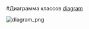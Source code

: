 #Диаграмма классов
[diagram](http://www.plantuml.com/plantuml/svg/pJpRSjiuik_y2jRiYpAELRllgLGn4ctfZ6uZql5cfwPKj0ZBN5EaXgJak3pvcFsZyqcd6pS282XHZhDpNcooqMWq6dr30rGMRKcvYzR4tKP9rlztT8ZwwtpRVto8oYZRzE_pWgoZikf7woev95L2IlV5MQTHMRg3f7fU9Ej7KdYiyTdzy66U3LA0JPAo8XafFdvqAN2IPnkpuSK9gYB9DcxeNJlknKjPHLMo_iQ1Wt7uPRKO3txnboj4M9BrypebnUU4FBc5ykAubwBDYwDTHGhPpDyT7FG3e_lHNGEZ281-OPwdTr7XLkm_GCRRQ4C-xQigpzpxwEvJbJdktmvv4hjvDYX8L97UftqMfyGjemE9nnamdQr90AoJTz2VeZuaCK7Eofu4bG_vamHT288ea1wTq071Ty06YJ9ecU-g9C_ASKMs0Kd9kY9nRqgoFGBS1FuWONrMb3biHt0zS1J72EnngUBaPHk8A2fqTEHpy93d9S7L7IPHcczwEczC39n3P8fovcxXZuuerrnEyHlNd607_nu2u9baYkvCydM4L0TH2iknVgGwubuQYa6rvPAlqVhXaJsXF7ZtQPJ18XRkrilY0YPbm1NCHP4VOAq0rOGeI5UW-ddnNEDm0A34-VuEL64xs1S5oQe9D5Vxc5XQG1IiQP6NYSQaOEfiBRlR9sdiWPPNKrAMG6IMN-yK_Ng8aCACF0c-U-B1JVb3lIAtCEZ32KF6jGYZkqdqdEyhjn9F0CNrNT3fxEXaj9KAoTUAAW3gdleEQhaZHLJj2wA2OrAkYuIgbmhU5J1B0_KfoMBr_M6_JM9pb6IBWjlk3EikdxCrDMyDkfO-ZRLvMR9bCel4qpB7PHZ0gb8rqJ62TPGYYqbMkOFHV1xuAtHai2Q373fyhTmr-t_MWWlKeCftnnm81UztCNe2PEyU77iFh8baCNWv1ByNA-q-WMh278nketnVN76Vtvj6km-Yj-puqNq0dFHPO1a4Xj7pgVvFX3ng_SNqXFOjIRbFgnxAi21_x4bP3V8OM6S0R6FlE4S0mR0HQl8t9-iSpLXWK6BPlgpoBOyNgEXUKKJFceV5sOMWJ3nsr0XoOiX8IIgdrhq3Y6D-VmiJdXVOrw6wHjkI0-yt1erGkuIgMLmWS9IdwAI4gjGWklJNHRxVWU7XQZ8P7G0QFk-8eYcVm5ACVfpg0_t7EkwuSyAE-BuX5GQFGRxFC4QyGi1zKgsba4TWdDa6t7wUfiAlg0uUXnoDX_ug72tzO3IV3BabbRGBYOS9imi0Yp23vWIDvUUaJExGzCIC0zwdrveui3d7N_b_Y8kyA_19Ul8jW93OO_h5fY4q5psUeZ63VBk5uC0Rhufe0o6n-krtzvu_be8vq94kTYQ4MRvJEdQmBwqVNqQnXEw5O4miRazVU3598wKobodyil1N8zyR-ajRopZqfsQ6iXN92GyOVIF2k5lnL2CqqaQCmjccHhnGLxV_OuobROY3V6ordazHcQnL4xBQbGRypFanrgNM-AGKESI8HCYVkO3d6odEPCKSGUqInRJPAFMyNnew8jWMxKhqfOiktXGr5k3Uu24g0dJoODOk1aPcQM88RxUxgPAqV54s22rg3vxW0CbGc7D8RxuZ6N-6BX1KTf2m4emWzE7T6IH7DEJz0CB3AAdfqXSREMbWGdoteA7319OHrnpIt617mDF9qCx-ltTv5bfYgtoBoKObATE3VPPy3NFnsal1pXWCufQDXmKCd-oIYYO_L6DvsbV1iv9diF_TAA0g9x6biz27GPuN44J0i2551OyBbXp1f7XsocUODlBmLERVxWK7WRc9VBsdEbW9D8YzqxiAWdfV2JN75KQ-fYoJCEyfCucoNCooi-tAe5AdCDRu0sBvswau0IX7TjTQMv_b_6BtagflWAgbKIxtBm1lPbFb46QkjIZv8NqejQW7cLNtEDabgLPoLY4pjdcY8b33Hu_DUPpTWox0j1B-yDwj8mgc8R1W23mofj1Y9OYhwzJ2akYbvWoTkfsXJc97g6YJKC__xuObn7Ez2CG65rdcpcWx0n7mD7ABDOtnaEPgqlYszREoRxTivIVAL6N2OnO9xaLjuAzpCtpYq1kdhdMa0DwEgg4cY5Gq6ZO7KRT57z_HRQoK74qhnPlUimOh-6lvICULrGWwJrwYmELCnDRLJUe5RSogVKxcZ2ppmRaScKdtULYvvShmuhJFaQbieuD5ixIkRVhM9CbzSblzJ8wZIm5iI9cpePeoWz3KpKv8bl9gQdpuPksfKOt3o9vbBBaHjS1IL9BhfYj8bqYiLve5BRriTN5K1AWGI__N6py8L-DPw2y_UnEZ-SeBGhtvqYnMrlL10G6awppVfCJR9R29mJtNrW0eT9Qiqb6JuG05fMvpkbVuk5MkcTXgCusJiW7BXNGXcUHXx8x-Qs80xM0FYMKM0ovDsnGSAGdWS0FjxMpbZVNirG1M1nAiIy2PeMsRnoJLJotGAcX-cyHrfCXOe125SjoRqI8lsrxjzcd4IvB1S-cMpsNjQgkSFL11KhgubujxBTwu1WtO8EeMS257OhWm5a3Xd-8s1cc-Zqibo872jN1JZ-MbQK_DG9Aw18V6yi9PY47XBh04HSkpTJ2gowyKhQwqNbYJjxeZtNm8ucGZyc0w1GKhov_gjm9Mj1R9a6aePGfUyNzF3vCBpfmgo17daC9q7g5LRBbqEcmRfH0PaetwoWHlTifeVKW5BO5_LVpAacWB8FPwj7o4PNTU8fSwYEevvFa7A_9ZlHeY3YRVQ-O_S6gDvVpefhJISa79ycZOq3usrw7acnyaKAWO1H5vbQ9jAFJt_1Jfo8n7MjcOwzobqBdBASYCchAzjYhrwXBtlgBopqUBgn0hwfUu55oLBd4Dk29TidMhbKvNB3eopbwiccLuGsKe3nks3pUaEaHU60ovKHLaoGUIwi7vqZMhNOB8e9ADCmEzR1ZefMwWAlfgI-MXGQAlDQGaqIeb1vBMe4sHnG9cTJ6rsh_6ClNUo9yL77qrhKvmQi2l9RkAuEm5cvTJcgQgfAfrXZffgaRTFrLe6IPQGmqTjsaMqdPFws53THkAQLMnXYAAeCKjGeiwNK9QwqowkOQbhjWeoizvkaSXdL2vfKHLoA71AUJG8KXokj-MNOzn1s9uiIK6L2pbFiCZd_gjI4foCXYhWLz8Dw2KJ12IKtX1Qr2c5aVgCRHgsvfPPydceQfVmJeKnBp8Jefv69dMEcqOwhHXepCSre3v1sBs0mPwZPDe4HjKi-6cA9o-TaxCWGaUfjbd8shifX9FZM1DmxuaRRJWOPtAB9YPgcairxciAwqd9Lkd78gqoKOxSDBTL-kL20FeBSQhJrxWhswM4rlhOeMb47Dh57o1dSvqDV5crpVUjMyUxeod_chXByVpeT4ozBu4TSkegdQJVBC1YlGWUarsi4s5z9-2067-Y2XyLxGMUo5zeW4f3iaQWnBzhzvegMag5nvO2KounxfiyTvjBK8O9zzrAVxSthVqJFkCtchXm3hj5mVtaH_ieOiwLdwtfCis_HGfDldJbDX15rwfM90YoMDEMKjcFpA7aNId1rwi5FI4peiphfT6rAo5gnVoraeTJocLiGsdhV9LMxM6zLSMnSGP7spzexJipU_-3HjVDnSimTRs0Qy-z9fogaj8nvs3P3m6rKdk4r6csVFhB2CO0klihFDxIV-ZknMF9PKxkyso7OZhB1V2EBbQ2knQ1j1s5Hr0qvAAo5PbJTwxmQyJR2loDMIDMFDtuxlj6VsjSgN70ktJedjkFZ6BNEiwclIKN8b_yIUVnxFLm9y4uvjWDVGdeMV1MdYhSBwQJbUZQqlhb3QE9txGR9pw8TvzdA-kvlCGpU0XAaWC6VKzAV2ujCISNpnBC_djTtaONFv2dXtbEicK0CQwL2zUCP13ev1eBkiNH-JlecsdlMDUp1nAm0xnt3KiFd-6HY542XOlYfBfdRaAzxa33DLZH8xoqItPG-cqh-XEqLFpNjjMFA6yBDfMtn4KYs5Us4ioSGVbeWq5ymIELMj_aYNYeAndSiKlrpxNxY8wa81K5SnC2N08vGkX0mUAU9ijN7Rr9KzaXGDB7QfQWXLiIhssk8_kFHWdscQfMgpDK5LFbvGpKZtbnQDtW921PxazuwOSTTMaFZaq35PBgtNNevz_56IR7qWRFnQKKdVVXbjhcOzGld69feFXsK0KHzirk_8-3zlHMSyuPOpkYAnLQIYkj4L5VWPlbrQSjc1bnzO38w_nYjHWITOaEV22COj2feLRd81809b3QBrKAAuPY46PlFwIeM6xz5yUMJWwF0pVHh96qBX7mKCBmr92Gqyf2N6GWSmsAkf6nq2GfHwZ8ANiRHv9UaYoC1-Gj4psfNNG1l9Lz01Mya2IwZZ-ba06Cyu20duZXcvvNeatW-ssBhzinrHhoexuqoGb9UlIrkDn5m7UThHfIgMkwj6Wm2vFhPfvn-b8zCqXsNvhfYohPkH_SLZIul2anRdoHaj_DlB7OHiHDJDuSLXA0jkyLU0FvhEXWwc9-Wu93RwDvZVBmA5vZVBUCeIHOxmueuNdi8H9PcFgJI5wmGnD12yQqTDUtFM3kOrZPPilG2t57VU2ai028ruyKZqz1SW16YtABIT9fgImC6yYY3ch4rWXseiJZcvcGtyPXFFbr1akn__wryHtbXuiJp2RtpfUE9q7Yv6_z9t1nFUMy7T-CmmS_v_Xqf_wZZSSZiFnVEPDd7xVlKf86fTklsy819f0hWyvQxEAvuopjFAF50AyF4jZ6HGRsdhC-cdYGm9xEmlQ6czzBnpX7L9xS-27uNXsRUbkgrtWI4ten0l7uStGjxJCPzTjRK7eeN1NCszgQHrweGKQ-jF5UEc5DylZZP3mpquWUFzi8YoMVX1OQOzkfkCX-yp0PDGF1iln0gVIRBmTpuQhuNZf3uwq1mlV7rgP6OmNOoublFHh-OJhPWdU9LnfC_F3vNWGj2FJyKwZ2M5q8CXuFCAULMr-lV6NNrQ39IWewF0nJRPWjggr1RTTnnaoR2pzheGrtAFiQfWTMG2jzpfoC9yCpq6dg5tubOXTy4vDQ_xfVq3rWzLWVZCBsv0283W8ZpF7SKxCTJmB_ELnTUCetGYTcjxD0jtK2jMSVap9yJkW2-VNhGUtm9FyS2b9j6zQ5C7gv8kyhV90reyXtGsAQ8elCrObOf0_zgHu5ZKZtBxVHIM1BRo-kwH4_Ay9tecqaB9rrg-G7aEvsMsAABRWiBecP7IVIL52n6Vl6NdYx--CoIj529G10zx2hjWj_y17X2NRNOfZu2LFIBVTk68FKcPfNaeUz2f0c3_9lLu5ptKXzkZLBjdVs4vqtRKe8p9njtsAPcoWjEg7fS04UsR-QkzYBJiTH-MvQBzBjQnyRwQm_RRwcGNrU4MjLBBLD8_Y__qFcozTGNKRVuHXxDS4MtjhV6C_5M3jORAFdGnOJobp754LEbnTckAtqaWAUwnv6d-Vok4ssw9onZ0erB9d0PercsDLBofjw2EFkOLMOyCFceNkFD1Fr5v3UY78rSMpR4Gd2-u9U_2JbDedQRuN4Pk-fCN5K4_iVoNhdkgQpMOL0NXxxxBJZTz-T--IBFQA3TNz0Mo_yuBrGIQq7hB2NTAFul7R5zhjc-tqk5aiEEykJFk56lKkYBQnmpxrMyjHzQkllAZb6crNUgACqteVH_aEfxLoOxkp8pzY541LFYe2lOM2V_hoOoNtgVuIwMadhgmexHlZwoP32DYso9_u_HVhbqGzxQslxUGjJHkp-_6x0FAJ50NUNERZDqfqTo0ljpzfOFhXmbcEevFRfNUdvAinsTi61uZm4jsLLG6qlhtodDrAuFm3znO-pZvvjos2SduglNsdSwWMcUFPXtxWtXfKZWt3VjQZ9-j8rh5M2eaNPxxmPs87iPfwYyPbbThMOl7KkC9oeHcaRepI0YJKGj6EA0n5nRBTXH4zRKLdbJTHTpisWf0Sp7ubyLwSsNmPZjXVtmj2X_u9vZVybJwnlxS-lDC_59i-VNEytOv-VrZ9KxpUkqltn6_dz9k_cVDAGhQVK7abAUCqqX6VxxNt5TyDQv_xEVDC_xI_0m5IhVksNmLmnFTjz5T5kZDa-JJ_ZEaOtxmxohVUfpkhtr3tsxwTVWEI-iVMKb3jvEINedtx5wBEgtgv7_wyF3cWvJl77pYQxVj8v-ZNZltwAwiFV_Rxxd5avGD3ErbZgmeysodgSS6fK_CHINV7D8ELt_jr1-TyV-F-vFxZ9zVDGPxkJt_lz-7bFAjuZMUo31gn7sUgnMl-JDCRZNEAJEENd_xBuufVa_gHmngRUESChsuEyNFB45oVdRFzSzS1Vf0REzSQz93t9cE-IgGshzHrChAlykdpaK_dg1FfIfjt2PxBeoGRNn6TIH_tlDytmC_71pWgV7KC-NiTvqq0PVfwuYUORqp-w4ZDxpREd0lUeF_E4TvWDRvx6hX3-B4Zu2SdFtQ4vVSlnId5PLyz7KDf-NsSjr_oRWDzh_Q-oIWdbUjDHdcpnVbUDNkJKKu5aJVHiwP1E1sIzgupiNxQuHnDqhgIFXMypUjY7SdgcvWt9IrlWBybqIE5ZBSSHjjwASUrpbdOhngDdjPqGtiL_VQDf3ZAwgewhJxkJ49QFTvEyUYjIVVdo-_O2BsIcEM-vTlILyzctvQoSO3hd5wKTjADYuvTQYMYQDv6zMJPssbLo7QQMa7u_m00)

![diagram_png](https://github.com/khasang-incubator/Android_20151115/blob/main-develop/Auxiliary_files/UML/diagram_10_12_2015.png)
